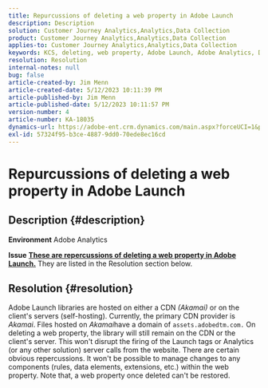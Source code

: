 ```yaml
---
title: Repurcussions of deleting a web property in Adobe Launch
description: Description
solution: Customer Journey Analytics,Analytics,Data Collection
product: Customer Journey Analytics,Analytics,Data Collection
applies-to: Customer Journey Analytics,Analytics,Data Collection
keywords: KCS, deleting, web property, Adobe Launch, Adobe Analytics, Data Collection, FAQ
resolution: Resolution
internal-notes: null
bug: false
article-created-by: Jim Menn
article-created-date: 5/12/2023 10:11:39 PM
article-published-by: Jim Menn
article-published-date: 5/12/2023 10:11:57 PM
version-number: 4
article-number: KA-18035
dynamics-url: https://adobe-ent.crm.dynamics.com/main.aspx?forceUCI=1&pagetype=entityrecord&etn=knowledgearticle&id=7a507ef6-11f1-ed11-8849-6045bd006295
exl-id: 57324f95-b3ce-4887-9dd0-70ede8ec16cd
---
```

# Repurcussions of deleting a web property in Adobe Launch

## Description {#description}


<b>Environment</b>
 Adobe Analytics

<b>Issue</b>
<u><b>These are repercussions of deleting a web property in Adobe Launch.</b></u>
 They are listed in the Resolution section below.


## Resolution {#resolution}


Adobe Launch libraries are hosted on either a CDN *(Akamai)* or on the client's servers (self-hosting).
 Currently, the primary CDN provider is *Akamai*.
 Files hosted on *Akamai*have a domain of `assets.adobedtm.com.` On deleting a web property, the library will still remain on the CDN or the client's server.
 This won't disrupt the firing of the Launch tags or Analytics (or any other solution) server calls from the website.
 There are certain obvious repercussions.
 It won't be possible to manage changes to any components (rules, data elements, extensions, etc.) within the web property.
 Note that, a web property once deleted can't be restored.
